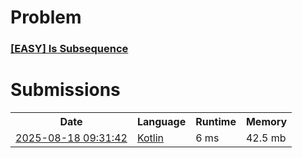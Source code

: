 <h1>Problem</h1>
<h3><a href="https://leetcode.com/problems/is-subsequence/description/">[EASY] Is Subsequence</a></h3>

<h1>Submissions</h1>
<table>
<tr>
<th>Date</th> <th>Language</th> <th>Runtime</th> <th>Memory</th>
</tr>
<tr>
<td> <a href="https://leetcode.com/submissions/detail/1739347662/"> 2025-08-18 09:31:42 </a> </td>
<td> <a href="./0392.%20Is%20Subsequence.kt"> Kotlin </a> </td>
<td> 6 ms </td>
<td> 42.5 mb </td>
</tr>
</table>